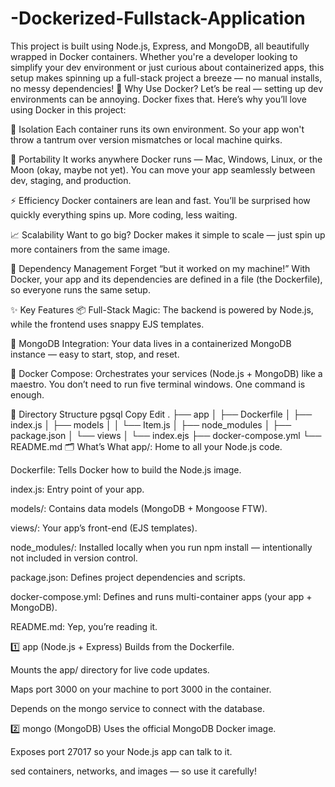 # -Dockerized-Fullstack-Application
This project is built using Node.js, Express, and MongoDB, all beautifully wrapped in Docker containers. Whether you're a developer looking to simplify your dev environment or just curious about containerized apps, this setup makes spinning up a full-stack project a breeze — no manual installs, no messy dependencies!
🐳 Why Use Docker?
Let’s be real — setting up dev environments can be annoying. Docker fixes that. Here’s why you’ll love using Docker in this project:

🚪 Isolation
Each container runs its own environment. So your app won't throw a tantrum over version mismatches or local machine quirks.

🚀 Portability
It works anywhere Docker runs — Mac, Windows, Linux, or the Moon (okay, maybe not yet). You can move your app seamlessly between dev, staging, and production.

⚡ Efficiency
Docker containers are lean and fast. You’ll be surprised how quickly everything spins up. More coding, less waiting.

📈 Scalability
Want to go big? Docker makes it simple to scale — just spin up more containers from the same image.

🧪 Dependency Management
Forget “but it worked on my machine!” With Docker, your app and its dependencies are defined in a file (the Dockerfile), so everyone runs the same setup.

✨ Key Features
📦 Full-Stack Magic: The backend is powered by Node.js, while the frontend uses snappy EJS templates.

🧠 MongoDB Integration: Your data lives in a containerized MongoDB instance — easy to start, stop, and reset.

🔗 Docker Compose: Orchestrates your services (Node.js + MongoDB) like a maestro. You don’t need to run five terminal windows. One command is enough.

📁 Directory Structure
pgsql
Copy
Edit
.
├── app
│   ├── Dockerfile
│   ├── index.js
│   ├── models
│   │   └── Item.js
│   ├── node_modules
│   ├── package.json
│   └── views
│       └── index.ejs
├── docker-compose.yml
└── README.md
🗂️ What’s What
app/: Home to all your Node.js code.

Dockerfile: Tells Docker how to build the Node.js image.

index.js: Entry point of your app.

models/: Contains data models (MongoDB + Mongoose FTW).

views/: Your app’s front-end (EJS templates).

node_modules/: Installed locally when you run npm install — intentionally not included in version control.

package.json: Defines project dependencies and scripts.

docker-compose.yml: Defines and runs multi-container apps (your app + MongoDB).

README.md: Yep, you’re reading it.



1️⃣ app (Node.js + Express)
Builds from the Dockerfile.

Mounts the app/ directory for live code updates.

Maps port 3000 on your machine to port 3000 in the container.

Depends on the mongo service to connect with the database.

2️⃣ mongo (MongoDB)
Uses the official MongoDB Docker image.

Exposes port 27017 so your Node.js app can talk to it.

sed containers, networks, and images — so use it carefully!

